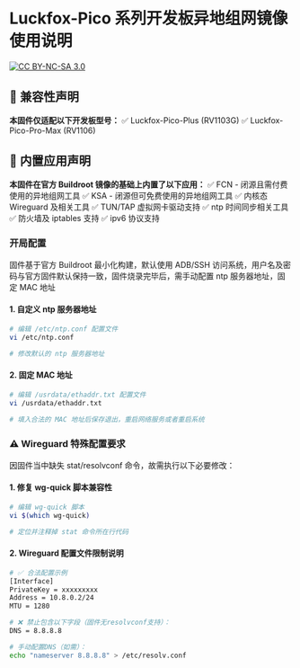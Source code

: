 # Luckfox-Pico 系列开发板异地组网镜像使用说明

[![CC BY-NC-SA 3.0](https://img.shields.io/badge/License-CC%20BY--NC--SA%203.0-lightgrey.svg)](https://creativecommons.org/licenses/by-nc-sa/3.0/)

## 🚨 兼容性声明
**本固件仅适配以下开发板型号：**
✅ Luckfox-Pico-Plus (RV1103G)
✅ Luckfox-Pico-Pro-Max (RV1106)

## 🚨 内置应用声明
**本固件在官方 Buildroot 镜像的基础上内置了以下应用：**
✅ FCN - 闭源且需付费使用的异地组网工具
✅ KSA - 闭源但可免费使用的异地组网工具
✅ 内核态 Wireguard 及相关工具
✅ TUN/TAP 虚拟网卡驱动支持
✅ ntp 时间同步相关工具
✅ 防火墙及 iptables 支持
✅ ipv6 协议支持

### 开局配置
固件基于官方 Buildroot 最小化构建，默认使用 ADB/SSH 访问系统，用户名及密码与官方固件默认保持一致，固件烧录完毕后，需手动配置 ntp 服务器地址，固定 MAC 地址

#### 1. 自定义 ntp 服务器地址

```bash
# 编辑 /etc/ntp.conf 配置文件
vi /etc/ntp.conf

# 修改默认的 ntp 服务器地址
```

#### 2. 固定 MAC 地址

```bash
# 编辑 /usrdata/ethaddr.txt 配置文件
vi /usrdata/ethaddr.txt

# 填入合法的 MAC 地址后保存退出，重启网络服务或者重启系统
```

### ⚠️ Wireguard 特殊配置要求
因固件当中缺失 stat/resolvconf 命令，故需执行以下必要修改：

#### 1. 修复 wg-quick 脚本兼容性

```bash
# 编辑 wg-quick 脚本
vi $(which wg-quick)

# 定位并注释掉 stat 命令所在行代码
```

#### 2. Wireguard 配置文件限制说明

```bash
# ✅ 合法配置示例
[Interface]
PrivateKey = xxxxxxxxx
Address = 10.8.0.2/24
MTU = 1280

# ❌ 禁止包含以下字段（固件无resolvconf支持）：
DNS = 8.8.8.8

# 手动配置DNS（如需）：
echo "nameserver 8.8.8.8" > /etc/resolv.conf
```
